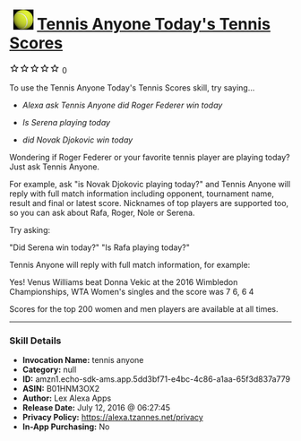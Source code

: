 # &nbsp;<img src="skill_icon" alt="Tennis Anyone Today's Tennis Scores icon" width="36"> [Tennis Anyone Today's Tennis Scores](http://alexa.amazon.com/#skills/amzn1.echo-sdk-ams.app.5dd3bf71-e4bc-4c86-a1aa-65f3d837a779)
![0 stars](../../images/ic_star_border_black_18dp_1x.png)![0 stars](../../images/ic_star_border_black_18dp_1x.png)![0 stars](../../images/ic_star_border_black_18dp_1x.png)![0 stars](../../images/ic_star_border_black_18dp_1x.png)![0 stars](../../images/ic_star_border_black_18dp_1x.png) 0

To use the Tennis Anyone Today's Tennis Scores skill, try saying...

* *Alexa ask Tennis Anyone did Roger Federer win today*

* *Is Serena playing today*

* *did Novak Djokovic win today*

Wondering if Roger Federer or your favorite tennis player are playing today? Just ask Tennis Anyone.

For example, ask "is Novak Djokovic playing today?" and Tennis Anyone will reply with full match information including opponent, tournament name, result and final or latest score.  Nicknames of top players are supported too, so you can ask about Rafa, Roger, Nole or Serena. 

Try asking: 

"Did Serena win today?"
"Is Rafa playing today?"

Tennis Anyone will reply with full match information, for example: 

Yes! Venus Williams beat Donna Vekic at the 2016 Wimbledon Championships, WTA Women's singles and the score was  7 6, 6 4

Scores for the top 200 women and men players are available at all times.

***

### Skill Details

* **Invocation Name:** tennis anyone
* **Category:** null
* **ID:** amzn1.echo-sdk-ams.app.5dd3bf71-e4bc-4c86-a1aa-65f3d837a779
* **ASIN:** B01HNM3OX2
* **Author:** Lex Alexa Apps
* **Release Date:** July 12, 2016 @ 06:27:45
* **Privacy Policy:** https://alexa.tzannes.net/privacy
* **In-App Purchasing:** No
